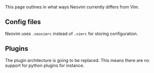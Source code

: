 This page outlines in what ways Neovim currently differs from Vim.

## Config files
Neovim uses `.neovimrc` instead of `.vimrc` for storing configuration.

## Plugins
The plugin architecture is going to be replaced. This means there are no support for python plugins for instance.
